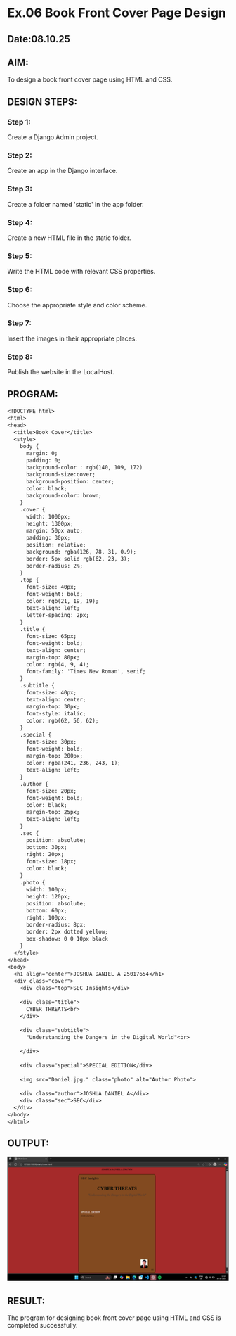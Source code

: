 # Ex.06 Book Front Cover Page Design
## Date:08.10.25

## AIM:
To design a book front cover page using HTML and CSS.

## DESIGN STEPS:

### Step 1:
Create a Django Admin project.

### Step 2:
Create an app in the Django interface.

### Step 3:
Create a folder named 'static' in the app folder.

### Step 4:
Create a new HTML file in the static folder.

### Step 5:
Write the HTML code with relevant CSS properties.

### Step 6:
Choose the appropriate style and color scheme.

### Step 7:
Insert the images in their appropriate places.

### Step 8:
Publish the website in the LocalHost.

## PROGRAM:
```
<!DOCTYPE html>
<html>
<head>
  <title>Book Cover</title>
  <style>
    body {
      margin: 0;
      padding: 0;
      background-color : rgb(140, 109, 172)
      background-size:cover;
      background-position: center;
      color: black;
      background-color: brown;
    }
    .cover {
      width: 1000px;
      height: 1300px;
      margin: 50px auto;
      padding: 30px;
      position: relative;
      background: rgba(126, 78, 31, 0.9); 
      border: 5px solid rgb(62, 23, 3); 
      border-radius: 2%;
    }
    .top {
      font-size: 40px;
      font-weight: bold;
      color: rgb(21, 19, 19);
      text-align: left;
      letter-spacing: 2px;
    }
    .title {
      font-size: 65px;
      font-weight: bold;
      text-align: center;
      margin-top: 80px;
      color: rgb(4, 9, 4);
      font-family: 'Times New Roman', serif;
    }
    .subtitle {
      font-size: 40px;
      text-align: center;
      margin-top: 30px;
      font-style: italic;
      color: rgb(62, 56, 62);
    }
    .special {
      font-size: 30px;
      font-weight: bold;
      margin-top: 200px;
      color: rgba(241, 236, 243, 1);
      text-align: left;
    }
    .author {
      font-size: 20px;
      font-weight: bold;
      color: black;
      margin-top: 25px;
      text-align: left;
    }
    .sec {
      position: absolute;
      bottom: 30px;
      right: 20px;
      font-size: 18px;
      color: black;
    }
    .photo {
      width: 100px;
      height: 120px;
      position: absolute;
      bottom: 60px;
      right: 100px;
      border-radius: 8px;
      border: 2px dotted yellow;
      box-shadow: 0 0 10px black
    }
  </style>
</head>
<body>
  <h1 align="center">JOSHUA DANIEL A 25017654</h1>
  <div class="cover">
    <div class="top">SEC Insights</div>
    
    <div class="title">
      CYBER THREATS<br>
    </div>
    
    <div class="subtitle">
      "Understanding the Dangers in the Digital World"<br> 
    
    </div>
    
    <div class="special">SPECIAL EDITION</div>
    
    <img src="Daniel.jpg." class="photo" alt="Author Photo">
    
    <div class="author">JOSHUA DANIEL A</div>
    <div class="sec">SEC</div>
  </div>
</body>
</html>
```


## OUTPUT:

![alt text](<Screenshot (71).png>)

## RESULT:
The program for designing book front cover page using HTML and CSS is completed successfully.
